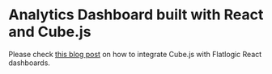 # Analytics Dashboard built with React and Cube.js

Please check [this blog post](https://statsbot.co/blog/building-analytics-react-dashboard-with-cube.js) on how to integrate Cube.js with Flatlogic React dashboards.
